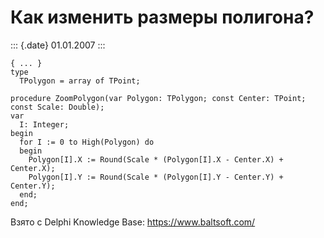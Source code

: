 Как изменить размеры полигона?
==============================

::: {.date}
01.01.2007
:::

    { ... }
    type
      TPolygon = array of TPoint;
     
    procedure ZoomPolygon(var Polygon: TPolygon; const Center: TPoint; const Scale: Double);
    var
      I: Integer;
    begin
      for I := 0 to High(Polygon) do
      begin
        Polygon[I].X := Round(Scale * (Polygon[I].X - Center.X) + Center.X);
        Polygon[I].Y := Round(Scale * (Polygon[I].Y - Center.Y) + Center.Y);
      end;
    end;

Взято с Delphi Knowledge Base: <https://www.baltsoft.com/>
